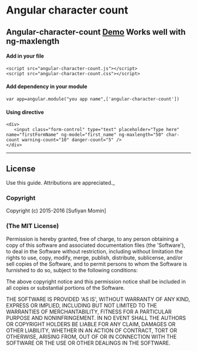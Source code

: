 # Angular character count
Angular-character-count  [Demo](http://sufiiiyan.github.io/Angular-character-count/ ) 
Works well with ng-maxlength
---------------------------------------------------

#### **Add in your file**
```
<script src="angular-character-count.js"></script>
<script src="angular-character-count.css"></script>
```
####  **Add dependency in your module**

    var app=angular.module("you app name",['angular-character-count'])
    
####  **Using directive**

    <div>
       <input class="form-control" type="text" placeholder="Type here" name="firstFormName" ng-model="first_name" ng-maxlength="50" char-count warning-count="10" danger-count="5" />
    </div>

-------------------------------------------------------------------------------------------------------------------------------


## License

 Use this guide. Attributions are appreciated._

### Copyright

Copyright (c) 2015-2016 [Sufiyan Momin]

### (The MIT License)
Permission is hereby granted, free of charge, to any person obtaining
a copy of this software and associated documentation files (the
'Software'), to deal in the Software without restriction, including
without limitation the rights to use, copy, modify, merge, publish,
distribute, sublicense, and/or sell copies of the Software, and to
permit persons to whom the Software is furnished to do so, subject to
the following conditions:

The above copyright notice and this permission notice shall be
included in all copies or substantial portions of the Software.

THE SOFTWARE IS PROVIDED 'AS IS', WITHOUT WARRANTY OF ANY KIND,
EXPRESS OR IMPLIED, INCLUDING BUT NOT LIMITED TO THE WARRANTIES OF
MERCHANTABILITY, FITNESS FOR A PARTICULAR PURPOSE AND NONINFRINGEMENT.
IN NO EVENT SHALL THE AUTHORS OR COPYRIGHT HOLDERS BE LIABLE FOR ANY
CLAIM, DAMAGES OR OTHER LIABILITY, WHETHER IN AN ACTION OF CONTRACT,
TORT OR OTHERWISE, ARISING FROM, OUT OF OR IN CONNECTION WITH THE
SOFTWARE OR THE USE OR OTHER DEALINGS IN THE SOFTWARE.
